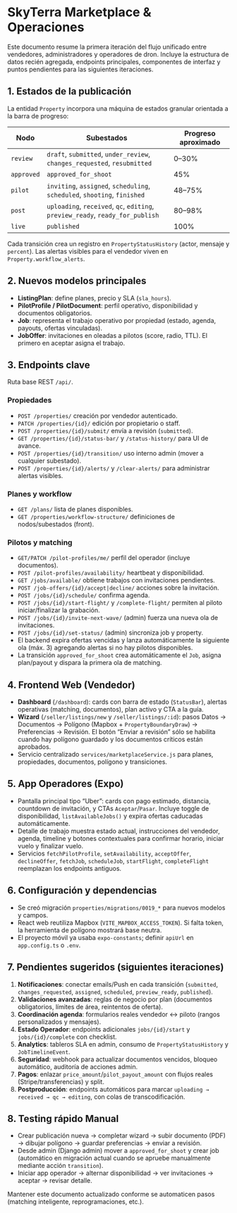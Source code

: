# SkyTerra Marketplace & Operaciones

Este documento resume la primera iteración del flujo unificado entre vendedores, administradores y operadores de dron. Incluye la estructura de datos recién agregada, endpoints principales, componentes de interfaz y puntos pendientes para las siguientes iteraciones.

## 1. Estados de la publicación

La entidad `Property` incorpora una máquina de estados granular orientada a la barra de progreso:

| Nodo | Subestados | Progreso aproximado |
| --- | --- | --- |
| `review` | `draft`, `submitted`, `under_review`, `changes_requested`, `resubmitted` | 0–30% |
| `approved` | `approved_for_shoot` | 45% |
| `pilot` | `inviting`, `assigned`, `scheduling`, `scheduled`, `shooting`, `finished` | 48–75% |
| `post` | `uploading`, `received`, `qc`, `editing`, `preview_ready`, `ready_for_publish` | 80–98% |
| `live` | `published` | 100% |

Cada transición crea un registro en `PropertyStatusHistory` (actor, mensaje y `percent`). Las alertas visibles para el vendedor viven en `Property.workflow_alerts`.

## 2. Nuevos modelos principales

- **ListingPlan**: define planes, precio y SLA (`sla_hours`).
- **PilotProfile / PilotDocument**: perfil operativo, disponibilidad y documentos obligatorios.
- **Job**: representa el trabajo operativo por propiedad (estado, agenda, payouts, ofertas vinculadas).
- **JobOffer**: invitaciones en oleadas a pilotos (score, radio, TTL). El primero en aceptar asigna el trabajo.

## 3. Endpoints clave

Ruta base REST `/api/`.

### Propiedades
- `POST /properties/` creación por vendedor autenticado.
- `PATCH /properties/{id}/` edición por propietario o staff.
- `POST /properties/{id}/submit/` envía a revisión (`submitted`).
- `GET /properties/{id}/status-bar/` y `/status-history/` para UI de avance.
- `POST /properties/{id}/transition/` uso interno admin (mover a cualquier subestado).
- `POST /properties/{id}/alerts/` y `/clear-alerts/` para administrar alertas visibles.

### Planes y workflow
- `GET /plans/` lista de planes disponibles.
- `GET /properties/workflow-structure/` definiciones de nodos/subestados (front).

### Pilotos y matching
- `GET/PATCH /pilot-profiles/me/` perfil del operador (incluye documentos).
- `POST /pilot-profiles/availability/` heartbeat y disponibilidad.
- `GET /jobs/available/` obtiene trabajos con invitaciones pendientes.
- `POST /job-offers/{id}/accept|decline/` acciones sobre la invitación.
- `POST /jobs/{id}/schedule/` confirma agenda.
- `POST /jobs/{id}/start-flight/` y `/complete-flight/` permiten al piloto iniciar/finalizar la grabación.
- `POST /jobs/{id}/invite-next-wave/` (admin) fuerza una nueva ola de invitaciones.
- `POST /jobs/{id}/set-status/` (admin) sincroniza job y property.
- El backend expira ofertas vencidas y lanza automáticamente la siguiente ola (máx. 3) agregando alertas si no hay pilotos disponibles.
- La transición `approved_for_shoot` crea automáticamente el `Job`, asigna plan/payout y dispara la primera ola de matching.

## 4. Frontend Web (Vendedor)

- **Dashboard** (`/dashboard`): cards con barra de estado (`StatusBar`), alertas operativas (matching, documentos), plan activo y CTA a la guía.
- **Wizard** (`/seller/listings/new` y `/seller/listings/:id`): pasos Datos → Documentos → Polígono (Mapbox + `PropertyBoundaryDraw`) → Preferencias → Revisión. El botón “Enviar a revisión” sólo se habilita cuando hay polígono guardado y los documentos críticos están aprobados.
- Servicio centralizado `services/marketplaceService.js` para planes, propiedades, documentos, polígono y transiciones.

## 5. App Operadores (Expo)

- Pantalla principal tipo “Uber”: cards con pago estimado, distancia, countdown de invitación, y CTAs `Aceptar`/`Pasar`. Incluye toggle de disponibilidad, `listAvailableJobs()` y expira ofertas caducadas automáticamente.
- Detalle de trabajo muestra estado actual, instrucciones del vendedor, agenda, timeline y botones contextuales para confirmar horario, iniciar vuelo y finalizar vuelo.
- Servicios `fetchPilotProfile`, `setAvailability`, `acceptOffer`, `declineOffer`, `fetchJob`, `scheduleJob`, `startFlight`, `completeFlight` reemplazan los endpoints antiguos.

## 6. Configuración y dependencias

- Se creó migración `properties/migrations/0019_*` para nuevos modelos y campos.
- React web reutiliza Mapbox (`VITE_MAPBOX_ACCESS_TOKEN`). Si falta token, la herramienta de polígono mostrará base neutra.
- El proyecto móvil ya usaba `expo-constants`; definir `apiUrl` en `app.config.ts` o `.env`.

## 7. Pendientes sugeridos (siguientes iteraciones)

1. **Notificaciones**: conectar emails/Push en cada transición (`submitted`, `changes_requested`, `assigned`, `scheduled`, `preview_ready`, `published`).
2. **Validaciones avanzadas**: reglas de negocio por plan (documentos obligatorios, límites de área, reintentos de oferta).
3. **Coordinación agenda**: formularios reales vendedor ↔ piloto (rangos personalizados y mensajes).
4. **Estado Operador**: endpoints adicionales `jobs/{id}/start` y `jobs/{id}/complete` con checklist.
5. **Analytics**: tableros SLA en admin, consumo de `PropertyStatusHistory` y `JobTimelineEvent`.
6. **Seguridad**: webhook para actualizar documentos vencidos, bloqueo automático, auditoría de acciones admin.
7. **Pagos**: enlazar `price_amount`/`pilot_payout_amount` con flujos reales (Stripe/transferencias) y split.
8. **Postproducción**: endpoints automáticos para marcar `uploading → received → qc → editing`, con colas de transcodificación.

## 8. Testing rápido Manual

- Crear publicación nueva → completar wizard → subir documento (PDF) → dibujar polígono → guardar preferencias → enviar a revisión.
- Desde admin (Django admin) mover a `approved_for_shoot` y crear job (automático en migración actual cuando se apruebe manualmente mediante acción `transition`).
- Iniciar app operador → alternar disponibilidad → ver invitaciones → aceptar → revisar detalle.

Mantener este documento actualizado conforme se automaticen pasos (matching inteligente, reprogramaciones, etc.).
